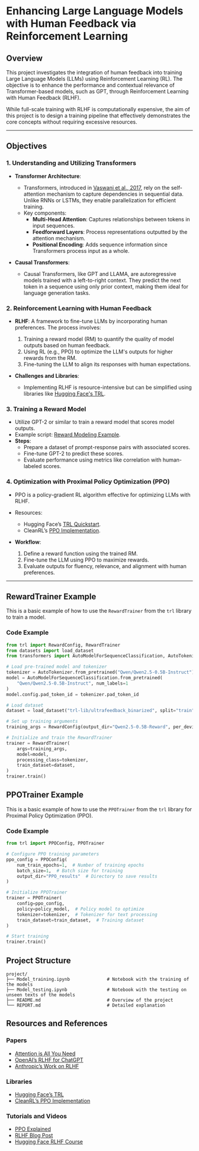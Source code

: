 # Enhancing Large Language Models with Human Feedback via Reinforcement Learning

## Overview
This project investigates the integration of human feedback into training Large Language Models (LLMs) using Reinforcement Learning (RL). The objective is to enhance the performance and contextual relevance of Transformer-based models, such as GPT, through Reinforcement Learning with Human Feedback (RLHF).

While full-scale training with RLHF is computationally expensive, the aim of this project is to design a training pipeline that effectively demonstrates the core concepts without requiring excessive resources.

---

## Objectives

### 1. Understanding and Utilizing Transformers
- **Transformer Architecture**:
  - Transformers, introduced in [Vaswani et al., 2017](https://arxiv.org/abs/1706.03762), rely on the self-attention mechanism to capture dependencies in sequential data. Unlike RNNs or LSTMs, they enable parallelization for efficient training.
  - Key components:
    - **Multi-Head Attention**: Captures relationships between tokens in input sequences.
    - **Feedforward Layers**: Process representations outputted by the attention mechanism.
    - **Positional Encoding**: Adds sequence information since Transformers process input as a whole.

- **Causal Transformers**:
  - Causal Transformers, like GPT and LLAMA, are autoregressive models trained with a left-to-right context. They predict the next token in a sequence using only prior context, making them ideal for language generation tasks.

### 2. Reinforcement Learning with Human Feedback
- **RLHF**: A framework to fine-tune LLMs by incorporating human preferences. The process involves:
  1. Training a reward model (RM) to quantify the quality of model outputs based on human feedback.
  2. Using RL (e.g., PPO) to optimize the LLM's outputs for higher rewards from the RM.
  3. Fine-tuning the LLM to align its responses with human expectations.

- **Challenges and Libraries**:
  - Implementing RLHF is resource-intensive but can be simplified using libraries like [Hugging Face's TRL](https://github.com/huggingface/trl).

### 3. Training a Reward Model
- Utilize GPT-2 or similar to train a reward model that scores model outputs.
- Example script: [Reward Modeling Example](https://github.com/huggingface/trl/blob/main/examples/scripts/reward_modeling.py).
- **Steps**:
  - Prepare a dataset of prompt-response pairs with associated scores.
  - Fine-tune GPT-2 to predict these scores.
  - Evaluate performance using metrics like correlation with human-labeled scores.

### 4. Optimization with Proximal Policy Optimization (PPO)
- PPO is a policy-gradient RL algorithm effective for optimizing LLMs with RLHF.
- Resources:
  - Hugging Face’s [TRL Quickstart](https://huggingface.co/blog/rlhf).
  - CleanRL’s [PPO Implementation](https://github.com/vwxyzjn/cleanrl/tree/master).

- **Workflow**:
  1. Define a reward function using the trained RM.
  2. Fine-tune the LLM using PPO to maximize rewards.
  3. Evaluate outputs for fluency, relevance, and alignment with human preferences.

---


## RewardTrainer Example

This is a basic example of how to use the `RewardTrainer` from the `trl` library to train a model.

### Code Example

```python
from trl import RewardConfig, RewardTrainer
from datasets import load_dataset
from transformers import AutoModelForSequenceClassification, AutoTokenizer

# Load pre-trained model and tokenizer
tokenizer = AutoTokenizer.from_pretrained("Qwen/Qwen2.5-0.5B-Instruct")
model = AutoModelForSequenceClassification.from_pretrained(
    "Qwen/Qwen2.5-0.5B-Instruct", num_labels=1
)
model.config.pad_token_id = tokenizer.pad_token_id

# Load dataset
dataset = load_dataset("trl-lib/ultrafeedback_binarized", split="train")

# Set up training arguments
training_args = RewardConfig(output_dir="Qwen2.5-0.5B-Reward", per_device_train_batch_size=2)

# Initialize and train the RewardTrainer
trainer = RewardTrainer(
    args=training_args,
    model=model,
    processing_class=tokenizer,
    train_dataset=dataset,
)
trainer.train()
```
## PPOTrainer Example

This is a basic example of how to use the `PPOTrainer` from the `trl` library for Proximal Policy Optimization (PPO).

### Code Example

```python
from trl import PPOConfig, PPOTrainer

# Configure PPO training parameters
ppo_config = PPOConfig(
    num_train_epochs=1,  # Number of training epochs
    batch_size=1,  # Batch size for training
    output_dir="PPO_results"  # Directory to save results
)

# Initialize PPOTrainer
trainer = PPOTrainer(
    config=ppo_config,
    policy=policy_model,  # Policy model to optimize
    tokenizer=tokenizer,  # Tokenizer for text processing
    train_dataset=train_dataset,  # Training dataset
)

# Start training
trainer.train()

```
## Project Structure

```
project/
├── Model_training.ipynb              # Notebook with the training of the models
├── Model_testing.ipynb               # Notebook with the testing on unseen texts of the models
├── README.md                         # Overview of the project
└── REPORT.md                         # Detailed explanation
```

## Resources and References

### Papers
- [Attention is All You Need](https://arxiv.org/abs/1706.03762)
- [OpenAI’s RLHF for ChatGPT](https://arxiv.org/abs/2203.02155)
- [Anthropic’s Work on RLHF](https://arxiv.org/abs/2204.05862)

### Libraries
- [Hugging Face’s TRL](https://github.com/huggingface/trl)
- [CleanRL’s PPO Implementation](https://github.com/vwxyzjn/cleanrl/tree/master)

### Tutorials and Videos
- [PPO Explained](https://www.youtube.com/watch?v=5P7I-xPq8u8)
- [RLHF Blog Post](https://huggingface.co/blog/rlhf)
- [Hugging Face RLHF Course](https://www.youtube.com/watch?v=2MBJOuVq380)


